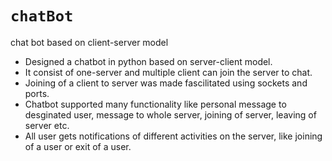 # `chatBot`

chat bot based on client-server model 
* Designed a chatbot in python based on server-client model. 
* It consist of one-server and multiple client can join the server to chat. 
* Joining of a client to server was made fascilitated using sockets and ports.
* Chatbot supported many functionality like personal message to desginated user, message to whole server, joining of server, leaving of server etc. 
* All user gets notifications of different activities on the server, like joining of a user or exit of a user.
